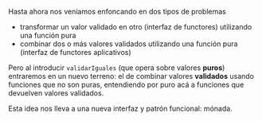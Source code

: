 Hasta ahora nos veníamos enfoncando en dos tipos de problemas

* transformar un valor validado en otro (interfaz de functores) utilizando una función pura
* combinar dos o más valores validados utilizando una función pura (interfaz de functores aplicativos)

Pero al introducir `validarIguales` (que opera sobre valores **puros**) entraremos en un nuevo terreno: el de combinar valores **validados** usando funciones que no son puras, entendiendo por puro acá a funciones que devuelven valores validados.

Esta idea nos lleva a una nueva interfaz y patrón funcional: mónada.
